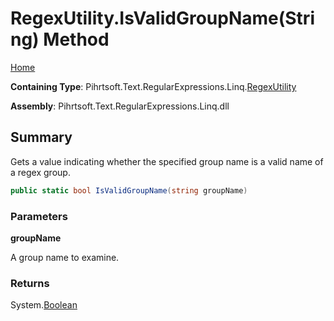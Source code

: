 # RegexUtility\.IsValidGroupName\(String\) Method

[Home](../../../../../../README.md)

**Containing Type**: Pihrtsoft\.Text\.RegularExpressions\.Linq\.[RegexUtility](../README.md)

**Assembly**: Pihrtsoft\.Text\.RegularExpressions\.Linq\.dll

## Summary

Gets a value indicating whether the specified group name is a valid name of a regex group\.

```csharp
public static bool IsValidGroupName(string groupName)
```

### Parameters

**groupName**

A group name to examine\.

### Returns

System\.[Boolean](https://docs.microsoft.com/en-us/dotnet/api/system.boolean)

